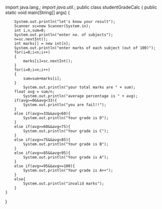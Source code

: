 import java.lang.*;
import java.util.*;
public class studentGradeCalc
{
	public static void main(String[] args) {
	    
	    System.out.println("let's know your result");
	    Scanner sc=new Scanner(System.in);
	    int i,n,sum=0;
	    System.out.println("enter no. of subjects");
	    n=sc.nextInt();
	    int marks[] = new int[n];
	    System.out.println("enter marks of each subject (out of 100)");
	    for(i=0;i<n;i++)
	    {
	        marks[i]=sc.nextInt();
	    }
	    for(i=0;i<n;i++)
	    {
	        sum=sum+marks[i];
	    }
            System.out.println("your total marks are " + sum);
	    float avg = sum/n;
            System.out.println("average percentage is " + avg);
	    if(avg>=0&&avg<33){
	        System.out.println("you are fail!!");
	    }
	    else if(avg>=33&&avg<60){
	        System.out.println("Your grade is D");
	    }
	    else if(avg>=60&&avg<75){
	        System.out.println("Your grade is C");
	    }
	    else if(avg>=75&&avg<85){
	        System.out.println("Your grade is B");
	    }
	    else if(avg>=85&&avg<95){
	        System.out.println("Your grade is A");
	    }
	    else if(avg>=95&&avg<=100){
	        System.out.println("Your grade is A++");
	    }
	    else{
	        System.out.println("invalid marks");
	    }
	}
}
